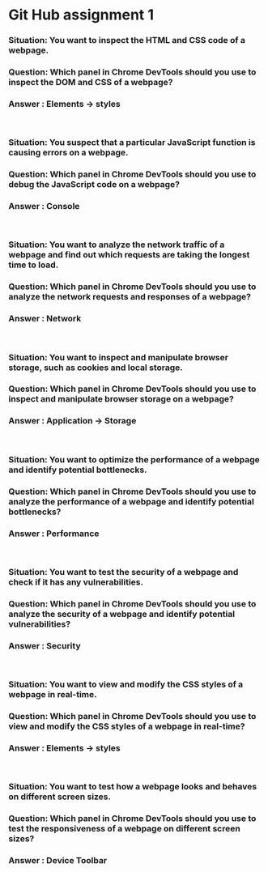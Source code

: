 # Git Hub assignment 1

### Situation: You want to inspect the HTML and CSS code of a webpage.
### Question: Which panel in Chrome DevTools should you use to inspect the DOM and CSS of a webpage?

### Answer : Elements -> styles
<br>

### Situation: You suspect that a particular JavaScript function is causing errors on a webpage.
### Question: Which panel in Chrome DevTools should you use to debug the JavaScript code on a webpage?
### Answer : Console
<br>

### Situation: You want to analyze the network traffic of a webpage and find out which requests are taking the longest time to load.
### Question: Which panel in Chrome DevTools should you use to analyze the network requests and responses of a webpage?
### Answer : Network
<br>

### Situation: You want to inspect and manipulate browser storage, such as cookies and local storage.
### Question: Which panel in Chrome DevTools should you use to inspect and manipulate browser storage on a webpage?
### Answer : Application -> Storage
<br>

### Situation: You want to optimize the performance of a webpage and identify potential bottlenecks.
### Question: Which panel in Chrome DevTools should you use to analyze the performance of a webpage and identify potential bottlenecks?
### Answer : Performance 
<br>

### Situation: You want to test the security of a webpage and check if it has any vulnerabilities.
### Question: Which panel in Chrome DevTools should you use to analyze the security of a webpage and identify potential vulnerabilities?
### Answer : Security
<br>

### Situation: You want to view and modify the CSS styles of a webpage in real-time.
### Question: Which panel in Chrome DevTools should you use to view and modify the CSS styles of a webpage in real-time?
### Answer : Elements -> styles
<br>

### Situation: You want to test how a webpage looks and behaves on different screen sizes.
### Question: Which panel in Chrome DevTools should you use to test the responsiveness of a webpage on different screen sizes?
### Answer : Device Toolbar 